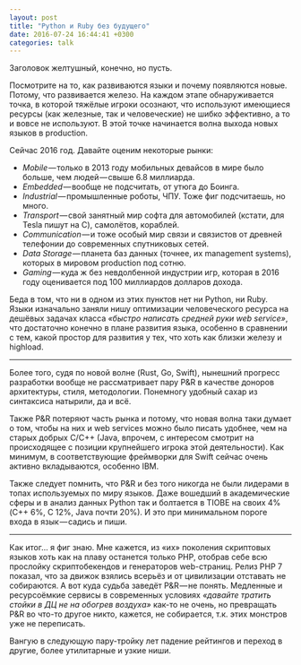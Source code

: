 ```yaml
---
layout: post
title: "Python и Ruby без будущего"
date: 2016-07-24 16:44:41 +0300
categories: talk
---
```

Заголовок желтушный, конечно, но пусть.

Посмотрите на то, как развиваются языки и почему появляются новые. Потому, что развивается железо. На каждом этапе обнаруживается точка, в которой тяжёлые игроки осознают, что используют имеющиеся ресурсы (как железные, так и человеческие) не шибко эффективно, а то и вовсе не используют. В этой точке начинается волна выхода новых языков в production.

Сейчас 2016 год. Давайте оценим некоторые рынки:
* *Mobile* — только в 2013 году мобильных девайсов в мире было больше, чем людей — свыше 6.8 миллиарда.
* *Embedded* — вообще не подсчитать, от утюга до Боинга.
* *Industrial* — промышленные роботы, ЧПУ. Тоже фиг подсчитаешь, но много.
* *Transport* — свой занятный мир софта для автомобилей (кстати, для Tesla пишут на C), самолётов, кораблей.
* *Communication* — и тоже особый мир связи и связистов от древней телефонии до современных спутниковых сетей.
* *Data Storage* — планета баз данных (точнее, их management systems), которых в мировом production под сотню.
* *Gaming* — куда ж без невдолбенной индустрии игр, которая в 2016 году оценивается под 100 миллиардов долларов дохода.

Беда в том, что ни в одном из этих пунктов нет ни Python, ни Ruby. Языки изначально заняли нишу оптимизации человеческого ресурса на дешёвых задачах класса *«быстро написать средней руки web service»*, что достаточно конечно в плане развития языка, особенно в сравнении с тем, какой простор для развития у тех, что хоть как близки железу и highload.

---

Более того, судя по новой волне (Rust, Go, Swift), нынешний прогресс разработки вообще не рассматривает пару P&R в качестве доноров архитектуры, стиля, методологии. Понемногу удобный сахар из синтаксиса натырили, да и всё.

Также P&R потеряют часть рынка и потому, что новая волна таки думает о том, чтобы на них и web services можно было писать удобнее, чем на старых добрых C/C++ (Java, впрочем, с интересом смотрит на происходящее с позиции крупнейшего игрока этой деятельности). Как минимум, в соответствующие фреймворки для Swift сейчас очень активно вкладываются, особенно IBM.

Также следует помнить, что P&R и без того никогда не были лидерами в топах используемых по миру языков. Даже вошедший в академические сферы и в анализ данных Python так и болтается в TIOBE на своих 4% (C++ 6%, C 12%, Java почти 20%). И это при минимальном пороге входа в язык — садись и пиши.

---

Как итог… я фиг знаю. Мне кажется, из «их» поколения скриптовых языков хоть как на плаву останется только PHP, отобрав себе всю прослойку скриптобекендов и генераторов web-страниц. Релиз PHP 7 показал, что за движок взялись всерьёз и от цивилизации отставать не собираются. А вот куда судьба заведёт P&R — не понять. Медленные и ресурсоёмкие сервисы в современных условиях *«давайте тратить стойки в ДЦ не на обогрев воздуха»* как-то не очень, но превращать P&R во что-то другое никто, кажется, не собирается, т.к. этих монстров уже не переписать.

Вангую в следующую пару-тройку лет падение рейтингов и переход в другие, более утилитарные и узкие ниши.
